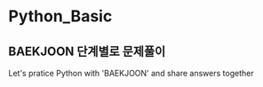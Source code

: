 # Python_Basic
## BAEKJOON 단계별로 문제풀이
Let's pratice Python with 'BAEKJOON' and share answers together
